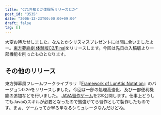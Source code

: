 ```yaml
---
title: "C71告知とか体験版リリースとか"
post_id: "3535"
date: "2006-12-23T00:00:00+09:00"
draft: false
tag: []
---
```



大変お待たせしました。なんとかクリスマスプレゼントには間に合いましたよー。[東方夢終劇 体験版C2/Final](/!/thC/)をリリースします。今回は先日の入稿版より一部機能を削ったものとなります。
## その他のリリース
東方弾幕風フレームワークライブラリ『[Framework of LunAtic Notation](/tag/flan)』のバージョン0.2eをリリースしました。今回は一部の処理高速化、及び一部便利機能の追加などを行いました。 [JAVA習作ゲーム](/category/products/apps?tag=java)を2本公開します。仕事上どうしてもJavaのスキルが必要となったので勉強がてら習作として製作したものです。まぁ、ゲームってか寧ろ単なるシミュレータなんだけどね。
